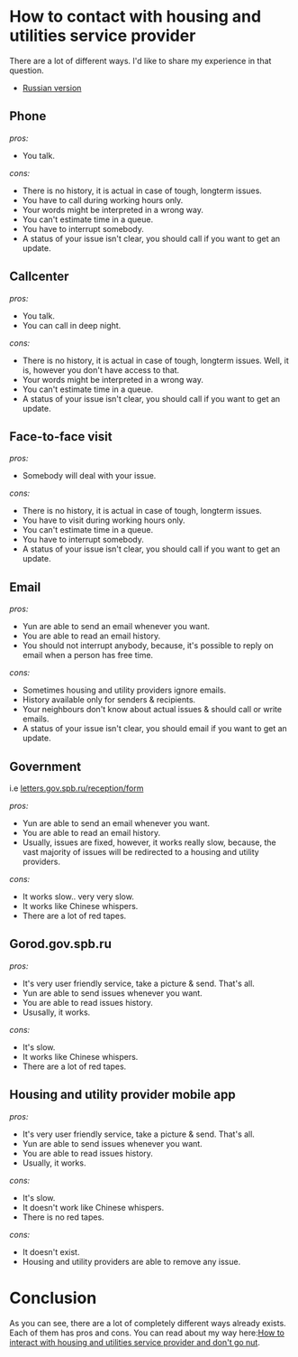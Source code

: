 # How to contact with housing and utilities service provider

There are a lot of different ways. I'd like to share my experience in that question.
* [Russian version](how-to-contact-with-uk.md)

## Phone

*pros:*
* You talk.

*cons:*
* There is no history, it is actual in case of tough, longterm issues.
* You have to call during working hours only.
* Your words might be interpreted in a wrong way. 
* You can't estimate time in a queue.
* You have to interrupt somebody.
* A status of your issue isn't clear, you should call if you want to get an update.

## Callcenter

*pros:*
* You talk.
* You can call in deep night.

*cons:*
* There is no history, it is actual in case of tough, longterm issues. Well, it is, however you don't have access to that.
* Your words might be interpreted in a wrong way. 
* You can't estimate time in a queue.
* A status of your issue isn't clear, you should call if you want to get an update.
 
## Face-to-face visit

*pros:*
* Somebody will deal with your issue.

*cons:*
* There is no history, it is actual in case of tough, longterm issues.
* You have to visit during working hours only.
* You can't estimate time in a queue.
* You have to interrupt somebody.
* A status of your issue isn't clear, you should call if you want to get an update.

## Email

*pros:*
* Yun are able to send an email whenever you want.
* You are able to read an email history.
* You should not interrupt anybody, because, it's possible to reply on email when a person has free time.

*cons:*
* Sometimes housing and utility providers ignore emails.
* History available only for senders & recipients.
* Your neighbours don't know about actual issues & should call or write emails.
* A status of your issue isn't clear, you should email if you want to get an update.

## Government
i.e [letters.gov.spb.ru/reception/form](https://letters.gov.spb.ru/reception/form)

*pros:*
* Yun are able to send an email whenever you want.
* You are able to read an email history.
* Usually, issues are fixed, however, it works really slow, because, the vast majority of issues will be redirected to a housing and utility providers.

*cons:*
* It works slow.. very very slow.
* It works like Chinese whispers.
* There are a lot of red tapes.

## Gorod.gov.spb.ru

*pros:*
* It's very user friendly service, take a picture & send. That's all.
* Yun are able to send issues whenever you want.
* You are able to read issues history.
* Ususally, it works.

*cons:*
* It's slow.
* It works like Chinese whispers.
* There are a lot of red tapes.

## Housing and utility provider mobile app
  
*pros:*
* It's very user friendly service, take a picture & send. That's all.
* Yun are able to send issues whenever you want.
* You are able to read issues history.
* Usually, it works.

*cons:*
* It's slow.
* It doesn't work like Chinese whispers.
* There is no red tapes.

*cons:*
* It doesn't exist.
* Housing and utility providers are able to remove any issue.

# Conclusion

As you can see, there are a lot of completely different ways already exists. Each of them has pros and cons. You can read about my way here:[How to interact with housing and utilities service provider and don't go nut](how-to-mange-tasks-en.md).
